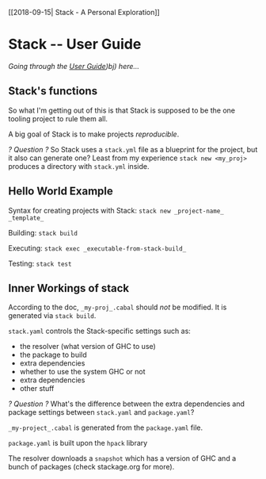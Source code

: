 [[2018-09-15| Stack - A Personal Exploration]]

# Stack -- User Guide
_Going through the [User Guide](https://docs.haskellstack.org/en/stable/GUIDE/#stack-test))bj) here..._

## Stack's functions
So what I'm getting out of this is that Stack is supposed to be the one tooling project to rule them all.

A big goal of Stack is to make projects *reproducible*.

*? Question ?*
So Stack uses a `stack.yml` file as a blueprint for the project, but it also can generate one? Least from my experience `stack new <my_proj>` produces a directory with `stack.yml` inside.


## Hello World Example
Syntax for creating projects with Stack:
`stack new _project-name_ _template_`

Building:
`stack build`

Executing:
`stack exec _executable-from-stack-build_`

Testing:
`stack test`


## Inner Workings of stack
According to the doc, `_my-proj_.cabal` should *not* be modified. It is generated via `stack build`.


`stack.yaml` controls the Stack-specific settings such as:
- the resolver (what version of GHC to use)
- the package to build
- extra dependencies
- whether to use the system GHC or not
- extra dependencies
- other stuff

*? Question ?*
What's the difference between the extra dependencies and package settings between `stack.yaml` and `package.yaml`?


`_my-project_.cabal` is generated from the `package.yaml` file.

`package.yaml` is built upon the `hpack` library

The resolver downloads a `snapshot` which has a version of GHC and a bunch of packages (check stackage.org for more).
